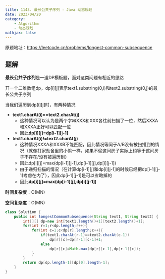 ```yaml
---
title: 1143. 最长公共子序列 - Java 动态规划
date: 2023/04/20
category: 
    - Algorithm
    - 动态规划
mathjax: false
---
```

原题地址：https://leetcode.cn/problems/longest-common-subsequence

## 题解
**最长公共子序列**是一道DP模板题，面对这类问题有相近的思路

开一个二维数组dp，dp[i][j]表示text1.substring(0,i)和text2.substring(0,j)的最长公共子序列

当我们遍历到dp[i][j]时，有两种情况
- **text1.charAt(i)==text2.charAt(j)**
    - 这种情况可以认为是两个字串XXX和XXX各往前扫描了一位，然后XXXA和XXXA正好可以匹配一位
    - 因此**dp[i][j]=dp[i-1][j-1]**
- **text1.charAt(i)!=text2.charAt(j)**
    - 这种情况XXXA和XXXB不能匹配，因此情况等同于A/B没有被扫描到的情况（就像打家劫舍里的小偷一样，如果不偷这间房子实际上约等于这间房子不存在/没有被遍历到）
    - 因此dp[i][j]=max(dp[i-1][j-1],dp[i-1][j],dp[i][j-1])
    - 由于递归扫描的情况（在计算dp[i-1][j]和dp[i][j-1]的时候已经把dp[i-1][j-1]考虑在内了），因此dp[i-1][j-1]是可以省略掉的
    - 因此**dp[i][j]=max(dp[i-1][j],dp[i][j-1])**

**时间复杂度**：O(MN)

**空间复杂度**：O(MN)

```java
class Solution {
    public int longestCommonSubsequence(String text1, String text2) {
        int[][] dp=new int[text1.length()+1][text2.length()+1];
        for(int r=1;r<dp.length;r++){
            for(int c=1;c<dp[r].length;c++){
                if(text1.charAt(r-1)==text2.charAt(c-1))
                    dp[r][c]=dp[r-1][c-1]+1;
                else
                    dp[r][c]=Math.max(dp[r][c-1],dp[r-1][c]);
            }
        }
        return dp[dp.length-1][dp[0].length-1];
    }
}
```
